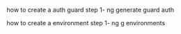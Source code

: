 how to create a auth guard
step 1- ng generate guard auth

how to create a environment
step 1- ng g environments
